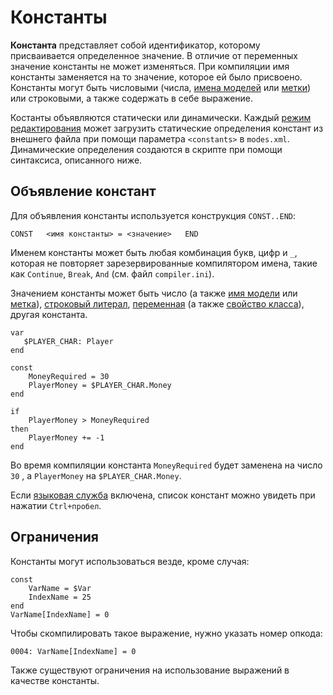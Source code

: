 # Константы

**Константа** представляет собой идентификатор, которому присваивается определенное значение. В отличие от переменных значение константы не может изменяться. При компиляции имя константы заменяется на то значение, которое ей было присвоено. Константы могут быть числовыми \(числа, [имена моделей](data-types.md#imena-modelei) или [метки](data-types.md#metki)\) или строковыми, а также содержать в себе выражение.

Костанты объявляются статически или динамически. Каждый [режим редактирования](../edit-modes/) может загрузить статические определения констант из внешнего файла при помощи параметра `<constants>` в `modes.xml`. Динамические определения создаются в скрипте при помощи синтаксиса, описанного ниже.

## Объявление констант

Для объявления константы используется конструкция `CONST..END`:

`CONST  
    <имя константы> = <значение>  
END`

Именем константы может быть любая комбинация букв, цифр и `_`, которая не повторяет зарезервированные компилятором имена, такие как `Continue`, `Break`, `And` \(см. файл `compiler.ini`\).   
  
Значением константы может быть число \(а также [имя модели](data-types.md#imena-modelei) или [метка](data-types.md#metki)\), [строковый литерал](data-types.md#strokovye-literaly), [переменная](variables.md) \(а также [свойство класса](classes.md#svoistva)\), другая константа.

```text
var
   $PLAYER_CHAR: Player
end

const
    MoneyRequired = 30
    PlayerMoney = $PLAYER_CHAR.Money
end

if
    PlayerMoney > MoneyRequired
then
    PlayerMoney += -1
end
```

Во время компиляции константа `MoneyRequired` будет заменена на число `30` , а `PlayerMoney` на `$PLAYER_CHAR.Money`.

Если [языковая служба](../language-service.md) включена, список констант можно увидеть при нажатии `Ctrl+пробел`.

## Ограничения

Константы могут использоваться везде, кроме случая:

```text
const
    VarName = $Var
    IndexName = 25
end
VarName[IndexName] = 0
```

Чтобы скомпилировать такое выражение, нужно указать номер опкода:

```text
0004: VarName[IndexName] = 0
```

Также существуют ограничения на использование выражений в качестве константы.

